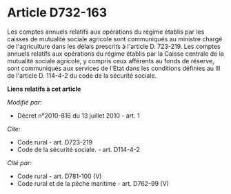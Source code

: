 # Article D732-163

Les comptes annuels relatifs aux opérations du régime établis par les caisses de mutualité sociale agricole sont communiqués
au ministre chargé de l'agriculture dans les délais prescrits à l'article D. 723-219. Les comptes annuels relatifs aux
opérations du régime établis par la Caisse centrale de la mutualité sociale agricole, y compris ceux afférents au fonds de
réserve, sont communiqués aux services de l'Etat dans les conditions définies au III de l'article D. 114-4-2 du code de la
sécurité sociale.

**Liens relatifs à cet article**

_Modifié par_:

  - Décret n°2010-816 du 13 juillet 2010 - art. 1

_Cite_:

  - Code rural - art. D723-219
  - Code de la sécurité sociale. - art. D114-4-2

_Cité par_:

  - Code rural - art. D781-100 (V)
  - Code rural et de la pêche maritime - art. D762-99 (V)
